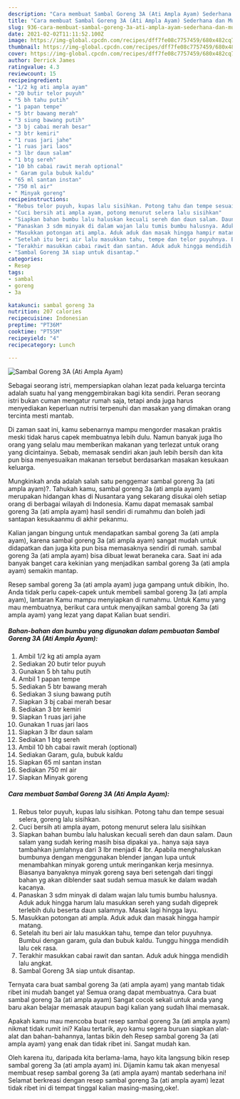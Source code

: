 ```yaml
---
description: "Cara membuat Sambal Goreng 3A (Ati Ampla Ayam) Sederhana dan Mudah Dibuat"
title: "Cara membuat Sambal Goreng 3A (Ati Ampla Ayam) Sederhana dan Mudah Dibuat"
slug: 936-cara-membuat-sambal-goreng-3a-ati-ampla-ayam-sederhana-dan-mudah-dibuat
date: 2021-02-02T11:11:52.100Z
image: https://img-global.cpcdn.com/recipes/dff7fe08c7757459/680x482cq70/sambal-goreng-3a-ati-ampla-ayam-foto-resep-utama.jpg
thumbnail: https://img-global.cpcdn.com/recipes/dff7fe08c7757459/680x482cq70/sambal-goreng-3a-ati-ampla-ayam-foto-resep-utama.jpg
cover: https://img-global.cpcdn.com/recipes/dff7fe08c7757459/680x482cq70/sambal-goreng-3a-ati-ampla-ayam-foto-resep-utama.jpg
author: Derrick James
ratingvalue: 4.3
reviewcount: 15
recipeingredient:
- "1/2 kg ati ampla ayam"
- "20 butir telor puyuh"
- "5 bh tahu putih"
- "1 papan tempe"
- "5 btr bawang merah"
- "3 siung bawang putih"
- "3 bj cabai merah besar"
- "3 btr kemiri"
- "1 ruas jari jahe"
- "1 ruas jari laos"
- "3 lbr daun salam"
- "1 btg sereh"
- "10 bh cabai rawit merah optional"
- " Garam gula bubuk kaldu"
- "65 ml santan instan"
- "750 ml air"
- " Minyak goreng"
recipeinstructions:
- "Rebus telor puyuh, kupas lalu sisihkan. Potong tahu dan tempe sesuai selera, goreng lalu sisihkan."
- "Cuci bersih ati ampla ayam, potong menurut selera lalu sisihkan"
- "Siapkan bahan bumbu lalu haluskan kecuali sereh dan daun salam. Daun salam yang sudah kering masih bisa dipakai ya.. hanya saja saya tambahkan jumlahnya dari 3 lbr menjadi 4 lbr. Apabila menghaluskan bumbunya dengan menggunakan blender jangan lupa untuk menambahkan minyak goreng untuk meringankan kerja mesinnya. Biasanya banyaknya minyak goreng saya beri setengah dari tinggi bahan yg akan diblender saat sudah semua masuk ke dalam wadah kacanya."
- "Panaskan 3 sdm minyak di dalam wajan lalu tumis bumbu halusnya. Aduk aduk hingga harum lalu masukkan sereh yang sudah digeprek terlebih dulu beserta daun salamnya. Masak lagi hingga layu."
- "Masukkan potongan ati ampla. Aduk aduk dan masak hingga hampir matang."
- "Setelah itu beri air lalu masukkan tahu, tempe dan telor puyuhnya. Bumbui dengan garam, gula dan bubuk kaldu. Tunggu hingga mendidih lalu cek rasa."
- "Terakhir masukkan cabai rawit dan santan. Aduk aduk hingga mendidih lalu angkat."
- "Sambal Goreng 3A siap untuk disantap."
categories:
- Resep
tags:
- sambal
- goreng
- 3a

katakunci: sambal goreng 3a 
nutrition: 207 calories
recipecuisine: Indonesian
preptime: "PT36M"
cooktime: "PT55M"
recipeyield: "4"
recipecategory: Lunch

---
```



![Sambal Goreng 3A (Ati Ampla Ayam)](https://img-global.cpcdn.com/recipes/dff7fe08c7757459/680x482cq70/sambal-goreng-3a-ati-ampla-ayam-foto-resep-utama.jpg)

Sebagai seorang istri, mempersiapkan olahan lezat pada keluarga tercinta adalah suatu hal yang menggembirakan bagi kita sendiri. Peran seorang istri bukan cuman mengatur rumah saja, tetapi anda juga harus menyediakan keperluan nutrisi terpenuhi dan masakan yang dimakan orang tercinta mesti mantab.

Di zaman  saat ini, kamu sebenarnya mampu mengorder masakan praktis meski tidak harus capek membuatnya lebih dulu. Namun banyak juga lho orang yang selalu mau memberikan makanan yang terlezat untuk orang yang dicintainya. Sebab, memasak sendiri akan jauh lebih bersih dan kita pun bisa menyesuaikan makanan tersebut berdasarkan masakan kesukaan keluarga. 



Mungkinkah anda adalah salah satu penggemar sambal goreng 3a (ati ampla ayam)?. Tahukah kamu, sambal goreng 3a (ati ampla ayam) merupakan hidangan khas di Nusantara yang sekarang disukai oleh setiap orang di berbagai wilayah di Indonesia. Kamu dapat memasak sambal goreng 3a (ati ampla ayam) hasil sendiri di rumahmu dan boleh jadi santapan kesukaanmu di akhir pekanmu.

Kalian jangan bingung untuk mendapatkan sambal goreng 3a (ati ampla ayam), karena sambal goreng 3a (ati ampla ayam) sangat mudah untuk didapatkan dan juga kita pun bisa memasaknya sendiri di rumah. sambal goreng 3a (ati ampla ayam) bisa dibuat lewat beraneka cara. Saat ini ada banyak banget cara kekinian yang menjadikan sambal goreng 3a (ati ampla ayam) semakin mantap.

Resep sambal goreng 3a (ati ampla ayam) juga gampang untuk dibikin, lho. Anda tidak perlu capek-capek untuk membeli sambal goreng 3a (ati ampla ayam), lantaran Kamu mampu menyiapkan di rumahmu. Untuk Kamu yang mau membuatnya, berikut cara untuk menyajikan sambal goreng 3a (ati ampla ayam) yang lezat yang dapat Kalian buat sendiri.

<!--inarticleads1-->

##### Bahan-bahan dan bumbu yang digunakan dalam pembuatan Sambal Goreng 3A (Ati Ampla Ayam):

1. Ambil 1/2 kg ati ampla ayam
1. Sediakan 20 butir telor puyuh
1. Gunakan 5 bh tahu putih
1. Ambil 1 papan tempe
1. Sediakan 5 btr bawang merah
1. Sediakan 3 siung bawang putih
1. Siapkan 3 bj cabai merah besar
1. Sediakan 3 btr kemiri
1. Siapkan 1 ruas jari jahe
1. Gunakan 1 ruas jari laos
1. Siapkan 3 lbr daun salam
1. Sediakan 1 btg sereh
1. Ambil 10 bh cabai rawit merah (optional)
1. Sediakan  Garam, gula, bubuk kaldu
1. Siapkan 65 ml santan instan
1. Sediakan 750 ml air
1. Siapkan  Minyak goreng




<!--inarticleads2-->

##### Cara membuat Sambal Goreng 3A (Ati Ampla Ayam):

1. Rebus telor puyuh, kupas lalu sisihkan. Potong tahu dan tempe sesuai selera, goreng lalu sisihkan.
1. Cuci bersih ati ampla ayam, potong menurut selera lalu sisihkan
1. Siapkan bahan bumbu lalu haluskan kecuali sereh dan daun salam. Daun salam yang sudah kering masih bisa dipakai ya.. hanya saja saya tambahkan jumlahnya dari 3 lbr menjadi 4 lbr. Apabila menghaluskan bumbunya dengan menggunakan blender jangan lupa untuk menambahkan minyak goreng untuk meringankan kerja mesinnya. Biasanya banyaknya minyak goreng saya beri setengah dari tinggi bahan yg akan diblender saat sudah semua masuk ke dalam wadah kacanya.
1. Panaskan 3 sdm minyak di dalam wajan lalu tumis bumbu halusnya. Aduk aduk hingga harum lalu masukkan sereh yang sudah digeprek terlebih dulu beserta daun salamnya. Masak lagi hingga layu.
1. Masukkan potongan ati ampla. Aduk aduk dan masak hingga hampir matang.
1. Setelah itu beri air lalu masukkan tahu, tempe dan telor puyuhnya. Bumbui dengan garam, gula dan bubuk kaldu. Tunggu hingga mendidih lalu cek rasa.
1. Terakhir masukkan cabai rawit dan santan. Aduk aduk hingga mendidih lalu angkat.
1. Sambal Goreng 3A siap untuk disantap.




Ternyata cara buat sambal goreng 3a (ati ampla ayam) yang mantab tidak ribet ini mudah banget ya! Semua orang dapat membuatnya. Cara buat sambal goreng 3a (ati ampla ayam) Sangat cocok sekali untuk anda yang baru akan belajar memasak ataupun bagi kalian yang sudah lihai memasak.

Apakah kamu mau mencoba buat resep sambal goreng 3a (ati ampla ayam) nikmat tidak rumit ini? Kalau tertarik, ayo kamu segera buruan siapkan alat-alat dan bahan-bahannya, lantas bikin deh Resep sambal goreng 3a (ati ampla ayam) yang enak dan tidak ribet ini. Sangat mudah kan. 

Oleh karena itu, daripada kita berlama-lama, hayo kita langsung bikin resep sambal goreng 3a (ati ampla ayam) ini. Dijamin kamu tak akan menyesal membuat resep sambal goreng 3a (ati ampla ayam) mantab sederhana ini! Selamat berkreasi dengan resep sambal goreng 3a (ati ampla ayam) lezat tidak ribet ini di tempat tinggal kalian masing-masing,oke!.

